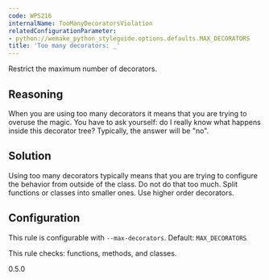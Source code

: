```yaml
---
code: WPS216
internalName: TooManyDecoratorsViolation
relatedConfigurationParameter:
- python://wemake_python_styleguide.options.defaults.MAX_DECORATORS
title: 'Too many decorators: _'
---
```


Restrict the maximum number of decorators.

## Reasoning
When you are using too many decorators it means that you are trying
to overuse the magic. You have to ask yourself: do I really know
what happens inside this decorator tree? Typically, the answer will
be "no".

## Solution
Using too many decorators typically means that you are trying to
configure the behavior from outside of the class. Do not do that too
much. Split functions or classes into smaller ones. Use higher order
decorators.

## Configuration
This rule is configurable with `--max-decorators`. Default:
`MAX_DECORATORS`

This rule checks: functions, methods, and classes.

<div class="versionadded">

0.5.0

</div>